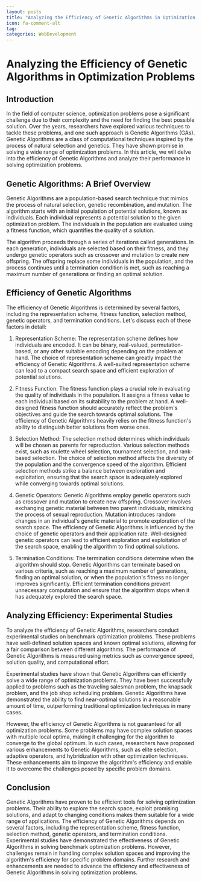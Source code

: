 ```yaml
---
layout: posts
title: "Analyzing the Efficiency of Genetic Algorithms in Optimization Problems"
icon: fa-comment-alt
tag:      
categories: WebDevelopment
---
```



# Analyzing the Efficiency of Genetic Algorithms in Optimization Problems

## Introduction

In the field of computer science, optimization problems pose a significant challenge due to their complexity and the need for finding the best possible solution. Over the years, researchers have explored various techniques to tackle these problems, and one such approach is Genetic Algorithms (GAs). Genetic Algorithms are a class of computational techniques inspired by the process of natural selection and genetics. They have shown promise in solving a wide range of optimization problems. In this article, we will delve into the efficiency of Genetic Algorithms and analyze their performance in solving optimization problems.

## Genetic Algorithms: A Brief Overview

Genetic Algorithms are a population-based search technique that mimics the process of natural selection, genetic recombination, and mutation. The algorithm starts with an initial population of potential solutions, known as individuals. Each individual represents a potential solution to the given optimization problem. The individuals in the population are evaluated using a fitness function, which quantifies the quality of a solution.

The algorithm proceeds through a series of iterations called generations. In each generation, individuals are selected based on their fitness, and they undergo genetic operators such as crossover and mutation to create new offspring. The offspring replace some individuals in the population, and the process continues until a termination condition is met, such as reaching a maximum number of generations or finding an optimal solution.

## Efficiency of Genetic Algorithms

The efficiency of Genetic Algorithms is determined by several factors, including the representation scheme, fitness function, selection method, genetic operators, and termination conditions. Let's discuss each of these factors in detail:

1. Representation Scheme: The representation scheme defines how individuals are encoded. It can be binary, real-valued, permutation-based, or any other suitable encoding depending on the problem at hand. The choice of representation scheme can greatly impact the efficiency of Genetic Algorithms. A well-suited representation scheme can lead to a compact search space and efficient exploration of potential solutions.

2. Fitness Function: The fitness function plays a crucial role in evaluating the quality of individuals in the population. It assigns a fitness value to each individual based on its suitability to the problem at hand. A well-designed fitness function should accurately reflect the problem's objectives and guide the search towards optimal solutions. The efficiency of Genetic Algorithms heavily relies on the fitness function's ability to distinguish better solutions from worse ones.

3. Selection Method: The selection method determines which individuals will be chosen as parents for reproduction. Various selection methods exist, such as roulette wheel selection, tournament selection, and rank-based selection. The choice of selection method affects the diversity of the population and the convergence speed of the algorithm. Efficient selection methods strike a balance between exploration and exploitation, ensuring that the search space is adequately explored while converging towards optimal solutions.

4. Genetic Operators: Genetic Algorithms employ genetic operators such as crossover and mutation to create new offspring. Crossover involves exchanging genetic material between two parent individuals, mimicking the process of sexual reproduction. Mutation introduces random changes in an individual's genetic material to promote exploration of the search space. The efficiency of Genetic Algorithms is influenced by the choice of genetic operators and their application rate. Well-designed genetic operators can lead to efficient exploration and exploitation of the search space, enabling the algorithm to find optimal solutions.

5. Termination Conditions: The termination conditions determine when the algorithm should stop. Genetic Algorithms can terminate based on various criteria, such as reaching a maximum number of generations, finding an optimal solution, or when the population's fitness no longer improves significantly. Efficient termination conditions prevent unnecessary computation and ensure that the algorithm stops when it has adequately explored the search space.

## Analyzing Efficiency: Experimental Studies

To analyze the efficiency of Genetic Algorithms, researchers conduct experimental studies on benchmark optimization problems. These problems have well-defined solution spaces and known optimal solutions, allowing for a fair comparison between different algorithms. The performance of Genetic Algorithms is measured using metrics such as convergence speed, solution quality, and computational effort.

Experimental studies have shown that Genetic Algorithms can efficiently solve a wide range of optimization problems. They have been successfully applied to problems such as the traveling salesman problem, the knapsack problem, and the job shop scheduling problem. Genetic Algorithms have demonstrated the ability to find near-optimal solutions in a reasonable amount of time, outperforming traditional optimization techniques in many cases.

However, the efficiency of Genetic Algorithms is not guaranteed for all optimization problems. Some problems may have complex solution spaces with multiple local optima, making it challenging for the algorithm to converge to the global optimum. In such cases, researchers have proposed various enhancements to Genetic Algorithms, such as elite selection, adaptive operators, and hybridization with other optimization techniques. These enhancements aim to improve the algorithm's efficiency and enable it to overcome the challenges posed by specific problem domains.

## Conclusion

Genetic Algorithms have proven to be efficient tools for solving optimization problems. Their ability to explore the search space, exploit promising solutions, and adapt to changing conditions makes them suitable for a wide range of applications. The efficiency of Genetic Algorithms depends on several factors, including the representation scheme, fitness function, selection method, genetic operators, and termination conditions. Experimental studies have demonstrated the effectiveness of Genetic Algorithms in solving benchmark optimization problems. However, challenges remain in handling complex solution spaces and improving the algorithm's efficiency for specific problem domains. Further research and enhancements are needed to advance the efficiency and effectiveness of Genetic Algorithms in solving optimization problems.